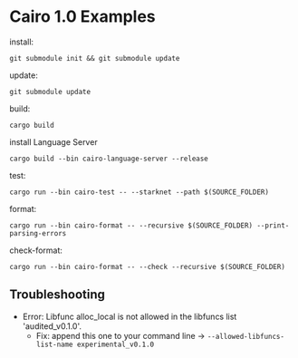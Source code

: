 # Cairo 1.0 Examples

install:

    git submodule init && git submodule update

update:

    git submodule update

build:

    cargo build

install Language Server

    cargo build --bin cairo-language-server --release

test:

    cargo run --bin cairo-test -- --starknet --path $(SOURCE_FOLDER)

format:

    cargo run --bin cairo-format -- --recursive $(SOURCE_FOLDER) --print-parsing-errors

check-format:

    cargo run --bin cairo-format -- --check --recursive $(SOURCE_FOLDER)

## Troubleshooting 
- Error: Libfunc alloc_local is not allowed in the libfuncs list 'audited_v0.1.0'.
    - Fix: append this one to your command line -> ``` --allowed-libfuncs-list-name experimental_v0.1.0 ```
